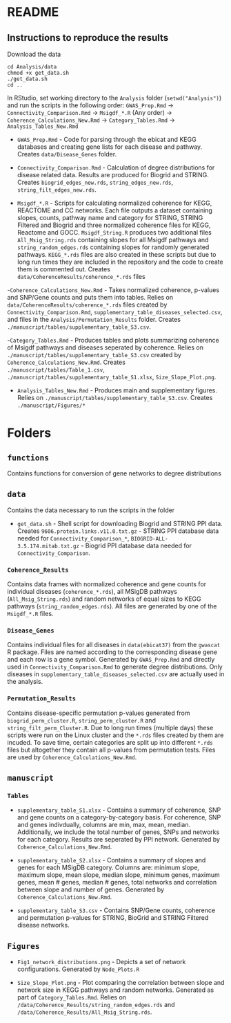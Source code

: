 # README

## Instructions to reproduce the results

Download the data 
````
cd Analysis/data
chmod +x get_data.sh
./get_data.sh
cd ..
````

In RStudio, set working directory to the `Analysis` folder (`setwd("Analysis")`) and run the scripts in the following order: `GWAS_Prep.Rmd` -> `Connectivity_Comparison.Rmd` -> `Msigdf_*.R` (Any order) -> `Coherence_Calculations_New.Rmd` -> `Category_Tables.Rmd` -> `Analysis_Tables_New.Rmd`

- `GWAS_Prep.Rmd` - Code for parsing through the ebicat and KEGG databases and creating gene lists for each disease and pathway. Creates `data/Disease_Genes` folder. 

- `Connectivity_Comparison.Rmd` - Calculation of degree distributions for disease related data. Results are produced for Biogrid and STRING. Creates `biogrid_edges_new.rds`, `string_edges_new.rds`, `string_filt_edges_new.rds`.

- `Msigdf_*.R` - Scripts for calculating normalized coherence for KEGG, REACTOME and CC networks. Each file outputs a dataset containing slopes, counts, pathway name and category for STRING, STRING Filtered and Biogrid and three normalized coherence files for KEGG, Reactome and GOCC. `Msigdf_String.R` produces two additional files `All_Msig_String.rds` containing slopes for all Msigdf pathways and `string_random_edges.rds` containing slopes for randomly generated pathways. `KEGG_*.rds` files are also created in these scripts but due to long run times they are included in the repository and the code to create them is commented out. Creates `data/CoherenceResults/coherence_*.rds` files

-`Coherence_Calculations_New.Rmd` - Takes normalized coherence, p-values and SNP/Gene counts and puts them into tables. Relies on `data/CoherenceResults/coherence_*.rds` files created by `Connectivity_Comparison.Rmd`, `supplementary_table_diseases_selected.csv`, and files in the `Analysis/Permutation_Results` folder. Creates `./manuscript/tables/supplementary_table_S3.csv`.

-`Category_Tables.Rmd` - Produces tables and plots summarizing coherence of Msigdf pathways and diseases seperated by coherence.  Relies on `./manuscript/tables/supplementary_table_S3.csv` created by `Coherence_Calculations_New.Rmd`. Creates `./manuscript/tables/Table_1.csv`, `./manuscript/tables/supplementary_table_S1.xlsx`, `Size_Slope_Plot.png`.

- `Analysis_Tables_New.Rmd` - Produces main and supplementary figures. Relies on `./manuscript/tables/supplementary_table_S3.csv`. Creates `./manuscript/Figures/*`

# Folders

## `functions`

Contains functions for conversion of gene networks to degree distributions

## `data`

Contains the data necessary to run the scripts in the folder

- `get_data.sh` - Shell script for downloading Biogrid and STRING PPI data. Creates `9606.protein.links.v11.0.txt.gz` - STRING PPI database data needed for `Connectivity_Comparison_*`, `BIOGRID-ALL-3.5.174.mitab.txt.gz` - Biogrid PPI database data needed for   `Connectivity_Comparison`.

### `Coherence_Results`

Contains data frames with normalized coherence and gene counts for individual diseases (`coherence_*.rds`), all MSigDB pathways (`All_Msig_String.rds`) and random networks of equal sizes to KEGG pathways (`string_random_edges.rds`). All files are generated by one of the `Msigdf_*.R` files.

### `Disease_Genes`

Contains individual files for all diseases in `data(ebicat37)` from the `gwascat` R package. Files are named according to the corresponding disease gene and each row is a gene symbol. Generated by `GWAS_Prep.Rmd` and directly used in `Connectivity_Comparison.Rmd` to generate degree distributions. Only diseases in `supplementary_table_diseases_selected.csv` are actually used in the analysis. 

### `Permutation_Results`

Contains disease-specific permutation p-values generated from `biogrid_perm_cluster.R`, `string_perm_cluster.R` and `string_filt_perm_Cluster.R`. Due to long run times (multiple days) these scripts were run on the Linux cluster and the `*.rds` files created by them are incuded. To save time, certain categories are split up into different `*.rds` files but altogether they contain all p-values from permutation tests. Files are used by `Coherence_Calculations_New.Rmd`.

## `manuscript`

### `Tables`

- `supplementary_table_S1.xlsx` - Contains a summary of coherence, SNP and gene counts on a category-by-category basis. For coherence, SNP and genes indivdually, columns are min, max, mean, median. Additionally, we include the total number of genes, SNPs and networks for each category. Results are seperated by PPI network. Generated by `Coherence_Calculations_New.Rmd`.

- `supplementary_table_S2.xlsx` - Contains a summary of slopes and genes for each MSigDB category. Columns are: minimum slope, maximum slope, mean slope, median slope, minimum genes, maximum genes, mean # genes, median # genes, total networks and correlation between slope and number of genes. Generated by `Coherence_Calculations_New.Rmd`. 

- `supplementary_table_S3.csv` - Contains SNP/Gene counts, coherence and permutation p-values for STRING, BioGrid and STRING Filtered disease networks.

## `Figures`

- `Fig1_network_distributions.png` - Depicts a set of network configurations. Generated by `Node_Plots.R`

- `Size_Slope_Plot.png` - Plot comparing the correlation between slope and network size in KEGG pathways and random networks. Generated as part of `Category_Tables.Rmd`. Relies on `/data/Coherence_Results/string_random_edges.rds` and `/data/Coherence_Results/All_Msig_String.rds`.
